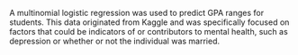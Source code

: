 A multinomial logistic regression was used to predict GPA ranges for students.  This data originated from Kaggle and was specifically focused on factors that could be indicators of or contributors to mental health, such as depression or whether or not the individual was married.
